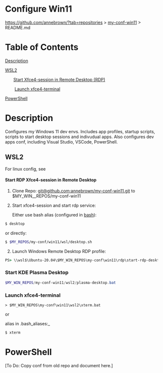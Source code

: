 # Configure Win11

https://github.com/annebrown/?tab=repositories > [my-conf-win11](../README.md) > README.md

# Table of Contents

[Description](#description)        

[WSL2](#wsl2)      

       [Start Xfce4-session in Remote Desktop (RDP)](#start-rdp-xfce4-session-in-remote-desktop)     

        [Launch xfce4-terminal](#launch-xfce4-terminal)       

[PowerShell](#PowerShell)       

# Description

Configures my Windows 11 dev envs.    Includes app profiles, startup scripts, scripts to start desktop sessions and indivudual apps.  Also configures dev apps conf, including Visual Studio, VSCode, PowerShell.  

## WSL2

For linux config, see 

#### Start RDP Xfce4-session in Remote Desktop

1. Clone Repo: [git@github.com:annebrown/my-conf-win11.git](https://github.com/annebrown/bash-conf.git) to $MY_WIN__REPOS/my-conf-win11  

2. Start xfce4-session and start rdp service:
   
   Either use bash alias (configured in [bash](../bash/README.md)):

```bash
$ desktop
```

or directly:

```bash
$ $MY_REPOS/my-conf/win11/wsl/desktop.sh   
```

2. Launch Windows Remote Desktop RDP profile:

```bat
PS> \\wsl$\Ubuntu-20.04\$MY_WIN_REPOS\my-conf\win11\rdp\start-rdp-desktop.rdp
```

### Start KDE Plasma Desktop

```powershell
$MY_WIN_REPOS/my-conf-win11/wsl2/plasma-desktop.bat
```

### Launch xfce4-terminal

```batch
> $MY_WIN_REPOS\my-conf\win11\wsl2\xterm.bat
```

or

alias in .bash_aliases:_

```bash
$ xterm
```

# PowerShell

[To Do: Copy conf from old repo and document here.]